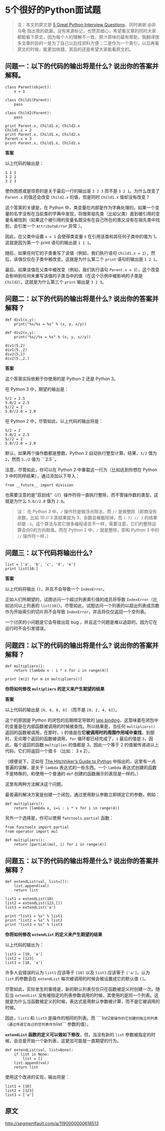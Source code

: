 # 5个很好的Python面试题
> 注：本文的原文是 [5 Great Python Interview
> Questions](http://www.toptal.com/python/interview-questions)，同时谢谢
> @非乌龟
> 指出我的疏漏，没有来源标记，也赞其细心，希望看文章的同时大家都能看下原文，因为每个人的理解不一致，原汁原味的最有帮助，我翻译很多文章的目的一是为了自己以后找资料方便；二是作为一个索引，以后再看原文的时候，能更加快捷。其目的还是希望大家能看原文的。

问题一：以下的代码的输出将是什么? 说出你的答案并解释。
------------------------------------------------------

    class Parent(object):
        x = 1

    class Child1(Parent):
        pass

    class Child2(Parent):
        pass

    print Parent.x, Child1.x, Child2.x
    Child1.x = 2
    print Parent.x, Child1.x, Child2.x
    Parent.x = 3
    print Parent.x, Child1.x, Child2.x

**答案**

以上代码的输出是：

    1 1 1
    1 2 1
    3 2 3

使你困惑或是惊奇的是关于最后一行的输出是 `3 2 3` 而不是
`3 2 1`。为什么改变了 `Parent.x` 的值还会改变 `Child2.x` 的值，但是同时
`Child1.x` 值却没有改变？

这个答案的关键是，在 Python
中，类变量在内部是作为字典处理的。如果一个变量的名字没有在当前类的字典中发现，将搜索祖先类（比如父类）直到被引用的变量名被找到（如果这个被引用的变量名既没有在自己所在的类又没有在祖先类中找到，会引发一个
`AttributeError` 异常 ）。

因此，在父类中设置 `x = 1` 会使得类变量 `X`
在引用该类和其任何子类中的值为 1。这就是因为第一个 print 语句的输出是
`1 1 1`。

随后，如果任何它的子类重写了该值（例如，我们执行语句
`Child1.x = 2`），然后，该值仅仅在子类中被改变。这就是为什么第二个
`print` 语句的输出是 `1 2 1`。

最后，如果该值在父类中被改变（例如，我们执行语句
`Parent.x = 3`），这个改变会影响到任何未重写该值的子类当中的值（在这个示例中被影响的子类是
`Child2`）。这就是为什么第三个 `print` 输出是 `3 2 3`。

问题二：以下的代码的输出将是什么? 说出你的答案并解释？
------------------------------------------------------

    def div1(x,y):
        print("%s/%s = %s" % (x, y, x/y))

    def div2(x,y):
        print("%s//%s = %s" % (x, y, x//y))

    div1(5,2)
    div1(5.,2)
    div2(5,2)
    div2(5.,2.)

**答案**

这个答案实际依赖于你使用的是 Python 2 还是 Python 3。

在 Python 3 中，期望的输出是：

    5/2 = 2.5
    5.0/2 = 2.5
    5//2 = 2
    5.0//2.0 = 2.0

在 Python 2 中，尽管如此，以上代码的输出将是：

    5/2 = 2
    5.0/2 = 2.5
    5//2 = 2
    5.0//2.0 = 2.0

默认，如果两个操作数都是整数，Python 2 自动执行整型计算。结果，`5/2`
值为 `2`，然而 `5./2` 值为 \`\`\`2.5\`\`。

注意，尽管如此，你可以在 Python 2 中重载这一行为（比如达到你想在 Python
3 中的同样结果），通过添加以下导入：

    from __future__ import division

也需要注意的是“双划线”（//）操作符将一直执行整除，而不管操作数的类型，这就是为什么
`5.0//2.0` 值为 `2.0`。

> 注： 在 Python 3 中，`/` 操作符是做浮点除法，而 `//`
> 是做整除（即商没有余数，比如 10 // 3 其结果就为 3，余数会被截除掉，而
> `(-7) // 3` 的结果却是
> `-3`。这个算法与其它很多编程语言不一样，需要注意，它们的整除运算会向0的方向取值。而在
> Python 2 中，`/` 就是整除，即和 Python 3 中的 `//` 操作符一样，）

问题三：以下代码将输出什么?
---------------------------

    list = ['a', 'b', 'c', 'd', 'e']
    print list[10:]

**答案**

以上代码将输出 `[]`，并且不会导致一个 `IndexError`。

正如人们所期望的，试图访问一个超过列表索引值的成员将导致
`IndexError`（比如访问以上列表的
`list[10]`）。尽管如此，试图访问一个列表的以超出列表成员数作为开始索引的切片将不会导致
`IndexError`，并且将仅仅返回一个空列表。

一个讨厌的小问题是它会导致出现 bug
，并且这个问题是难以追踪的，因为它在运行时不会引发错误。

问题四：以下的代码的输出将是什么? 说出你的答案并解释？
------------------------------------------------------

    def multipliers():
        return [lambda x : i * x for i in range(4)]

    print [m(2) for m in multipliers()]

**你将如何修改 `multipliers` 的定义来产生期望的结果**

**答案**

以上代码的输出是 `[6, 6, 6, 6]` （而不是 `[0, 2, 4, 6]`）。

这个的原因是 Python 的闭包的后期绑定导致的 [late
binding](http://en.wikipedia.org/wiki/Late_binding)，这意味着在闭包中的变量是在内部函数被调用的时候被查找。所以结果是，当任何
`multipliers()` 返回的函数被调用，在那时，`i`
的值是在**它被调用时的周围作用域中查找**，到那时，无论哪个返回的函数被调用，`for`
循环都已经完成了，`i` 最后的值是 `3`，因此，每个返回的函数 `multiplies`
的值都是 3。因此一个等于 2 的值被传递进以上代码，它们将返回一个值 6
（比如： 3 x 2）。

（顺便说下，正如在 [The Hitchhiker’s Guide to
Python](http://docs.python-guide.org/en/latest/writing/gotchas/)
中指出的，这里有一点普遍的误解，是关于 `lambda` 表达式的一些东西。一个
`lambda` 表达式创建的函数不是特殊的，和使用一个普通的 `def`
创建的函数展示的表现是一样的。）

这里有两种方法解决这个问题。

最普遍的解决方案是创建一个闭包，通过使用默认参数立即绑定它的参数。例如：

    def multipliers():
        return [lambda x, i=i : i * x for i in range(4)]

另外一个选择是，你可以使用 `functools.partial` 函数：

    from functools import partial
    from operator import mul

    def multipliers():
        return [partial(mul, i) for i in range(4)]

问题五：以下的代码的输出将是什么? 说出你的答案并解释？
------------------------------------------------------

    def extendList(val, list=[]):
        list.append(val)
        return list

    list1 = extendList(10)
    list2 = extendList(123,[])
    list3 = extendList('a')

    print "list1 = %s" % list1
    print "list2 = %s" % list2
    print "list3 = %s" % list3

**你将如何修改 `extendList` 的定义来产生期望的结果**

以上代码的输出为：

    list1 = [10, 'a']
    list2 = [123]
    list3 = [10, 'a']

许多人会错误的认为 `list1` 应该等于 `[10]` 以及 `list3` 应该等于
`['a']`。认为 `list` 的参数会在 `extendList`
每次被调用的时候会被设置成它的默认值 `[]`。

尽管如此，实际发生的事情是，新的默认列表仅仅只在函数被定义时创建一次。随后当
`extendList`
没有被指定的列表参数调用的时候，其使用的是同一个列表。这就是为什么当函数被定义的时候，表达式是用默认参数被计算，而不是它被调用的时候。

因此，`list1` 和 `list3` 是操作的相同的列表。而
\`\`\`\`list2`是操作的它创建的独立的列表（通过传递它自己的空列表作为`list\`\`\`
参数的值）。

**`extendList` 函数的定义可以做如下修改**，但，当没有新的 `list`
参数被指定的时候，会总是开始一个新列表，这更加可能是一直期望的行为。

    def extendList(val, list=None):
        if list is None:
            list = []
        list.append(val)
        return list

使用这个改进的实现，输出将是：

    list1 = [10]
    list2 = [123]
    list3 = ['a']


## 原文
http://segmentfault.com/a/1190000000618513
